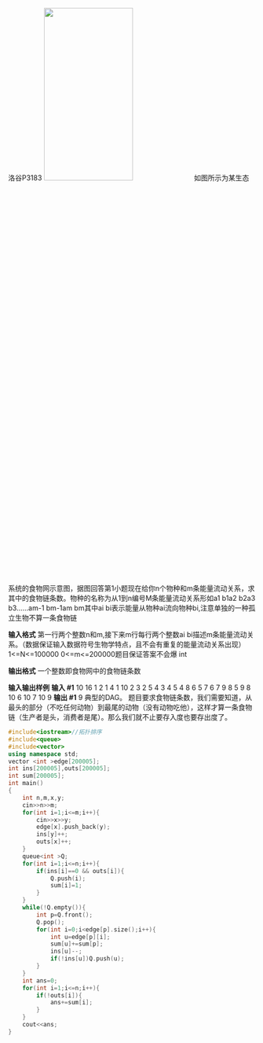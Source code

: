洛谷P3183
<img src="https://img-blog.csdnimg.cn/6773910c86704758ab59aaac7f286b73.png" width="60%" height="30%" >
如图所示为某生态系统的食物网示意图，据图回答第1小题现在给你n个物种和m条能量流动关系，求其中的食物链条数。物种的名称为从1到n编号M条能量流动关系形如a1 b1a2 b2a3 b3......am-1 bm-1am bm其中ai bi表示能量从物种ai流向物种bi,注意单独的一种孤立生物不算一条食物链

**输入格式**
第一行两个整数n和m,接下来m行每行两个整数ai bi描述m条能量流动关系。（数据保证输入数据符号生物学特点，且不会有重复的能量流动关系出现）1<=N<=100000 0<=m<=200000题目保证答案不会爆 int

**输出格式**
一个整数即食物网中的食物链条数

**输入输出样例**
**输入 #1**
10 16
1 2
1 4
1 10
2 3
2 5
4 3
4 5
4 8
6 5
7 6
7 9
8 5
9 8
10 6
10 7
10 9
**输出 #1**
9
典型的DAG。
题目要求食物链条数，我们需要知道，从最头的部分（不吃任何动物）到最尾的动物（没有动物吃他），这样才算一条食物链（生产者是头，消费者是尾）。那么我们就不止要存入度也要存出度了。

```cpp
#include<iostream>//拓扑排序
#include<queue>
#include<vector>
using namespace std;
vector <int >edge[200005];
int ins[200005],outs[200005];
int sum[200005];
int main()
{
    int n,m,x,y;
    cin>>n>>m;
    for(int i=1;i<=m;i++){
        cin>>x>>y;
        edge[x].push_back(y);
        ins[y]++;
        outs[x]++;
    }
    queue<int >Q;
    for(int i=1;i<=n;i++){
        if(ins[i]==0 && outs[i]){
            Q.push(i);
            sum[i]=1;
        }
    }
    while(!Q.empty()){
        int p=Q.front();
        Q.pop();
        for(int i=0;i<edge[p].size();i++){
            int u=edge[p][i];
            sum[u]+=sum[p];
            ins[u]--;
            if(!ins[u])Q.push(u);
        }
    }
    int ans=0;
    for(int i=1;i<=n;i++){
        if(!outs[i]){
            ans+=sum[i];
        }
    }
    cout<<ans;
}
```